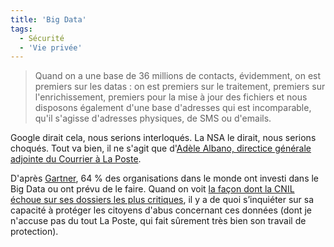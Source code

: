 ```yaml
---
title: 'Big Data'
tags:
  - Sécurité
  - 'Vie privée'
---
```


> Quand on a une base de 36 millions de contacts, évidemment, on est premiers
> sur les datas&nbsp;: on est premiers sur le traitement, premiers sur
> l'enrichissement, premiers pour la mise à jour des fichiers et nous disposons
> également d'une base d'adresses qui est incomparable, qu'il s'agisse
> d'adresses physiques, de SMS ou d'emails.

Google dirait cela, nous serions interloqués. La NSA le dirait, nous serions
choqués. Tout va bien, il ne s'agit que
d'[Adèle Albano, directice générale adjointe du Courrier à La Poste](http://www.dailymotion.com/video/x1a6sy3_performance-et-confidences-le-temoignage-d-adele-albano_news 'Campagne ').

D'après
[Gartner](http://www.gartner.com/newsroom/id/2593815 'Gartner Survey Reveals That 64 Percent of Organizations Have Invested or Plan to Invest in Big Data in 2013'),
64 % des organisations dans le monde ont investi dans le <span lang="en">Big
Data</span> ou ont prévu de le faire. Quand on voit
[la façon dont la CNIL échoue sur ses dossiers les plus critiques](http://bugbrother.blog.lemonde.fr/2014/02/03/pour-la-cnil-18-des-francais-sont-suspects/ 'Pour la CNIL, 18 % des Français sont « suspects »'),
il y a de quoi s’inquiéter sur sa capacité à protéger les citoyens d'abus
concernant ces données (dont je n'accuse pas du tout La Poste, qui fait sûrement
très bien son travail de protection).
